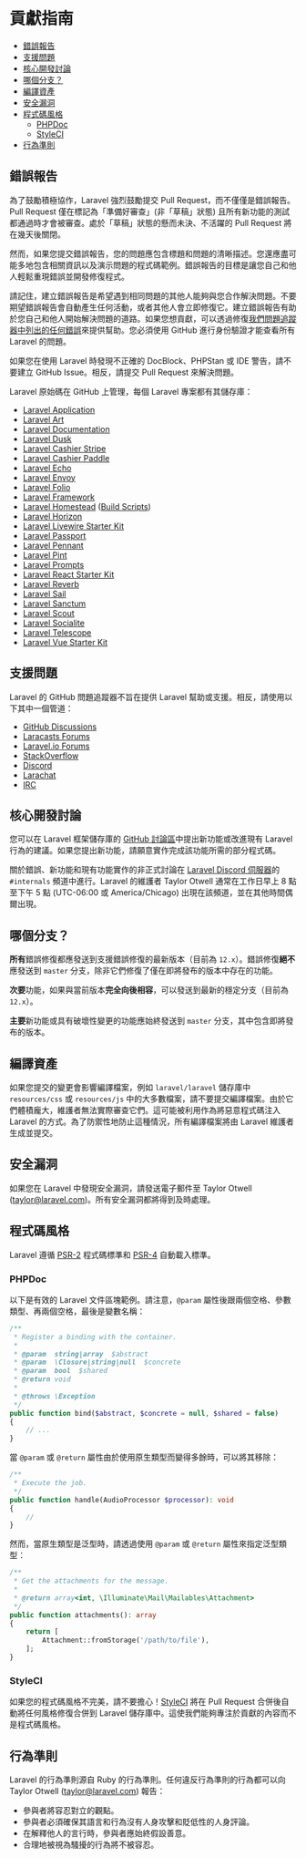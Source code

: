 # 貢獻指南

- [錯誤報告](#bug-reports)
- [支援問題](#support-questions)
- [核心開發討論](#core-development-discussion)
- [哪個分支？](#which-branch)
- [編譯資產](#compiled-assets)
- [安全漏洞](#security-vulnerabilities)
- [程式碼風格](#coding-style)
    - [PHPDoc](#phpdoc)
    - [StyleCI](#styleci)
- [行為準則](#code-of-conduct)

<a name="bug-reports"></a>
## 錯誤報告

為了鼓勵積極協作，Laravel 強烈鼓勵提交 Pull Request，而不僅僅是錯誤報告。Pull Request 僅在標記為「準備好審查」(非「草稿」狀態) 且所有新功能的測試都通過時才會被審查。處於「草稿」狀態的懸而未決、不活躍的 Pull Request 將在幾天後關閉。

然而，如果您提交錯誤報告，您的問題應包含標題和問題的清晰描述。您還應盡可能多地包含相關資訊以及演示問題的程式碼範例。錯誤報告的目標是讓您自己和他人輕鬆重現錯誤並開發修復程式。

請記住，建立錯誤報告是希望遇到相同問題的其他人能夠與您合作解決問題。不要期望錯誤報告會自動產生任何活動，或者其他人會立即修復它。建立錯誤報告有助於您自己和他人開始解決問題的道路。如果您想貢獻，可以透過修復[我們問題追蹤器中列出的任何錯誤](https://github.com/issues?q=is%3Aopen+is%3Aissue+label%3Abug+user%3Alaravel)來提供幫助。您必須使用 GitHub 進行身份驗證才能查看所有 Laravel 的問題。

如果您在使用 Laravel 時發現不正確的 DocBlock、PHPStan 或 IDE 警告，請不要建立 GitHub Issue。相反，請提交 Pull Request 來解決問題。

Laravel 原始碼在 GitHub 上管理，每個 Laravel 專案都有其儲存庫：

<div class="content-list" markdown="1">

- [Laravel Application](https://github.com/laravel/laravel)
- [Laravel Art](https://github.com/laravel/art)
- [Laravel Documentation](https://github.com/laravel/docs)
- [Laravel Dusk](https://github.com/laravel/dusk)
- [Laravel Cashier Stripe](https://github.com/laravel/cashier)
- [Laravel Cashier Paddle](https://github.com/laravel/cashier-paddle)
- [Laravel Echo](https://github.com/laravel/echo)
- [Laravel Envoy](https://github.com/laravel/envoy)
- [Laravel Folio](https://github.com/laravel/folio)
- [Laravel Framework](https://github.com/laravel/framework)
- [Laravel Homestead](https://github.com/laravel/homestead) ([Build Scripts](https://github.com/laravel/settler))
- [Laravel Horizon](https://github.com/laravel/horizon)
- [Laravel Livewire Starter Kit](https://github.com/laravel/livewire-starter-kit)
- [Laravel Passport](https://github.com/laravel/passport)
- [Laravel Pennant](https://github.com/laravel/pennant)
- [Laravel Pint](https://github.com/laravel/pint)
- [Laravel Prompts](https://github.com/laravel/prompts)
- [Laravel React Starter Kit](https://github.com/laravel/react-starter-kit)
- [Laravel Reverb](https://github.com/laravel/reverb)
- [Laravel Sail](https://github.com/laravel/sail)
- [Laravel Sanctum](https://github.com/laravel/sanctum)
- [Laravel Scout](https://github.com/laravel/scout)
- [Laravel Socialite](https://github.com/laravel/socialite)
- [Laravel Telescope](https://github.com/laravel/telescope)
- [Laravel Vue Starter Kit](https://github.com/laravel/vue-starter-kit)

</div>

<a name="support-questions"></a>
## 支援問題

Laravel 的 GitHub 問題追蹤器不旨在提供 Laravel 幫助或支援。相反，請使用以下其中一個管道：

<div class="content-list" markdown="1">

- [GitHub Discussions](https://github.com/laravel/framework/discussions)
- [Laracasts Forums](https://laracasts.com/discuss)
- [Laravel.io Forums](https://laravel.io/forum)
- [StackOverflow](https://stackoverflow.com/questions/tagged/laravel)
- [Discord](https://discord.gg/laravel)
- [Larachat](https://larachat.co)
- [IRC](https://web.libera.chat/?nick=artisan&channels=#laravel)

</div>

<a name="core-development-discussion"></a>
## 核心開發討論

您可以在 Laravel 框架儲存庫的 [GitHub 討論區](https://github.com/laravel/framework/discussions)中提出新功能或改進現有 Laravel 行為的建議。如果您提出新功能，請願意實作完成該功能所需的部分程式碼。

關於錯誤、新功能和現有功能實作的非正式討論在 [Laravel Discord 伺服器](https://discord.gg/laravel)的 `#internals` 頻道中進行。Laravel 的維護者 Taylor Otwell 通常在工作日早上 8 點至下午 5 點 (UTC-06:00 或 America/Chicago) 出現在該頻道，並在其他時間偶爾出現。

<a name="which-branch"></a>
## 哪個分支？

**所有**錯誤修復都應發送到支援錯誤修復的最新版本（目前為 `12.x`）。錯誤修復**絕不**應發送到 `master` 分支，除非它們修復了僅在即將發布的版本中存在的功能。

**次要**功能，如果與當前版本**完全向後相容**，可以發送到最新的穩定分支（目前為 `12.x`）。

**主要**新功能或具有破壞性變更的功能應始終發送到 `master` 分支，其中包含即將發布的版本。

<a name="compiled-assets"></a>
## 編譯資產

如果您提交的變更會影響編譯檔案，例如 `laravel/laravel` 儲存庫中 `resources/css` 或 `resources/js` 中的大多數檔案，請不要提交編譯檔案。由於它們體積龐大，維護者無法實際審查它們。這可能被利用作為將惡意程式碼注入 Laravel 的方式。為了防禦性地防止這種情況，所有編譯檔案將由 Laravel 維護者生成並提交。

<a name="security-vulnerabilities"></a>
## 安全漏洞

如果您在 Laravel 中發現安全漏洞，請發送電子郵件至 Taylor Otwell (<a href="mailto:taylor@laravel.com">taylor@laravel.com</a>)。所有安全漏洞都將得到及時處理。

<a name="coding-style"></a>
## 程式碼風格

Laravel 遵循 [PSR-2](https://github.com/php-fig/fig-standards/blob/master/accepted/PSR-2-coding-style-guide.md) 程式碼標準和 [PSR-4](https://github.com/php-fig/fig-standards/blob/master/accepted/PSR-4-autoloader.md) 自動載入標準。

<a name="phpdoc"></a>
### PHPDoc

以下是有效的 Laravel 文件區塊範例。請注意，`@param` 屬性後跟兩個空格、參數類型、再兩個空格，最後是變數名稱：

```php
/**
 * Register a binding with the container.
 *
 * @param  string|array  $abstract
 * @param  \Closure|string|null  $concrete
 * @param  bool  $shared
 * @return void
 *
 * @throws \Exception
 */
public function bind($abstract, $concrete = null, $shared = false)
{
    // ...
}
```

當 `@param` 或 `@return` 屬性由於使用原生類型而變得多餘時，可以將其移除：

```php
/**
 * Execute the job.
 */
public function handle(AudioProcessor $processor): void
{
    //
}
```

然而，當原生類型是泛型時，請透過使用 `@param` 或 `@return` 屬性來指定泛型類型：

```php
/**
 * Get the attachments for the message.
 *
 * @return array<int, \Illuminate\Mail\Mailables\Attachment>
 */
public function attachments(): array
{
    return [
        Attachment::fromStorage('/path/to/file'),
    ];
}
```

<a name="styleci"></a>
### StyleCI

如果您的程式碼風格不完美，請不要擔心！[StyleCI](https://styleci.io/) 將在 Pull Request 合併後自動將任何風格修復合併到 Laravel 儲存庫中。這使我們能夠專注於貢獻的內容而不是程式碼風格。

<a name="code-of-conduct"></a>
## 行為準則

Laravel 的行為準則源自 Ruby 的行為準則。任何違反行為準則的行為都可以向 Taylor Otwell (taylor@laravel.com) 報告：

<div class="content-list" markdown="1">

- 參與者將容忍對立的觀點。
- 參與者必須確保其語言和行為沒有人身攻擊和貶低性的人身評論。
- 在解釋他人的言行時，參與者應始終假設善意。
- 合理地被視為騷擾的行為將不被容忍。

</div>

